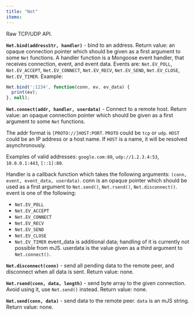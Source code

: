 ```yaml
---
title: "Net"
items:
---
```


 Raw TCP/UDP API.



 **`Net.bind(addressStr, handler)`** - bind to an address. Return value:
 an opaque connection pointer which should be given as a first argument to
 some `Net` functions. A handler function is a Mongoose event
 handler, that receives connection, event, and event data. Events are:
 `Net.EV_POLL`, `Net.EV_ACCEPT`, `Net.EV_CONNECT`, `Net.EV_RECV`,
 `Net.EV_SEND`, `Net.EV_CLOSE`, `Net.EV_TIMER`. Example:
 ```javascript
 Net.bind(':1234', function(conn, ev, ev_data) {
   print(ev);
 }, null);
 ```



 **`Net.connect(addr, handler, userdata)`** - Connect to a remote host.
 Return value: an opaque connection pointer which should be given as a first argument to
 some `Net` functions.

 The addr format is `[PROTO://]HOST:PORT`. `PROTO` could be `tcp` or
 `udp`. `HOST` could be an IP address or a host name. If `HOST` is a name,
 it will be resolved asynchronously.

 Examples of valid addresses: `google.com:80`, `udp://1.2.3.4:53`,
 `10.0.0.1:443`, `[::1]:80`.

 Handler is a callback function which takes the following arguments:
 `(conn, event, event_data, userdata)`.
 conn is an opaque pointer which should be used as a first argument to
 `Net.send()`, `Net.rsend()`, `Net.disconnect()`.
 event is one of the following:
 - `Net.EV_POLL`
 - `Net.EV_ACCEPT`
 - `Net.EV_CONNECT`
 - `Net.EV_RECV`
 - `Net.EV_SEND`
 - `Net.EV_CLOSE`
 - `Net.EV_TIMER`
 event_data is additional data; handling of it is currently not possible
 from mJS.
 userdata is the value given as a third argument to `Net.connect()`.



 **`Net.disconnect(conn)`** - send all pending data to the remote peer,
 and disconnect when all data is sent.
 Return value: none.



 **`Net.rsend(conn, data, length)`** - send byte array to the given
 connection. Avoid using it, use `Net.send()` instead.
 Return value: none.



 **`Net.send(conn, data)`** - send data to the remote peer.
 `data` is an mJS string.
 Return value: none.

